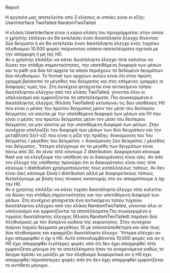 Report

Η εργασία μας αποτελείται από 3 κλάσεις οι οποίες είναι οι εξής:
UserInterface 
TwoTailed
RandomTwoTailed

H κλάση UserInterface είναι η κύρια κλάση του προγράμματος στην οποία
ο χρήστης επιλέγει αν θα εκτελέσει έναν δικατάληκτο έλεγχο δίνοντας 
δύο δείγματα ή αν θα εκτελέσει έναν δικατάληκτο έλεγχο ενός τυχαίου 
πληθυσμού 10.000 φορές παίρνοντας κάποια αποτελέσματα σχετικά με την 
απόρριψη ή μη της Η0.  
Αν ο χρήστης επιλέξει να κάνει δικατάληκτο έλεγχο τότε καλείται να δώσει
την στάθμη σημαντικότητας, την υποτιθέμενη διαφορά των μέσων και το path
για δύο txt αρχεία τα οποία περιέχουν τα δεδομένα δειγμάτων  δύο
πληθυσμών. Το format των αρχείων αυτών είναι ότι στην πρώτη γραμμή 
βρίσκεται το μέγεθος του δείγματος και στις επόμενες γραμμές οι διάφορες
τιμές του. Στη συνέχεια φτιάχνεται ένα αντικείμενο τύπου δικατάληκτου 
ελέγχου από την κλάση  TwoTailed, γίνονται όλοι οι υπολογισμοί και 
εμφανίζονται τα αποτελέσματα. Πιο συγκεκριμένα ο δικατάληκτος έλεγχος 
(Κλάση TwoTailed) εκτυπώνει τις δύο υποθέσεις Η0 που είναι ο μέσος του
πρώτου δείγματος μείον τον μέσο του δεύτερου δείγματος να ισούται με την
υποτιθέμενη διαφορά των μέσων και Η1 που είναι ο μέσος του πρώτου δείγματος
μείον τον μέσο του δεύτερου δείγματος να μην ισούται με την υποτιθέμενη 
διαφορά των μέσων. Στην συνέχεια υπολογίζει την διαφορά των μέσων των δύο 
δειγμάτων και την μεταβλητή S(x1-x2) που είναι η ρίζα της πράξης: διακύμανση
του 1ου δείγματος / μέγεθος του δείγματος  + διακύμανση 2ου δείγματος / 
μέγεθος του δείγματος. Ύστερα ελέγχουμε αν τα μεγέθη των δειγμάτων είναι 
πάνω από 30. Αν είναι τότε κάνουμε Ζ distribution. Διαφορετικά κάνουμε ftest
για να ελέγξουμε την υπόθεση αν οι διακυμάνσεις είναι ίσες .Αν από τον έλεγχο
της υπόθεσης προκύψει ότι οι διακυμάνσεις είναι ίσες τότε κάνουμε t 
distribution χρησιμοποιώντας τους κατάλληλους τύπους. Αν δεν είναι ίσες κάνουμε 
ξανά t distribution αλλά με διαφορετικους τύπους.  Καταλήγουμε με βάση τους
πίνακες κατανομής στο αν απορρίπτουμε ή όχι την Η0.   
Αν ο χρήστης επιλέξει να κάνει τυχαίο δικατάληκτο έλεγχο τότε καλείται να δώσει
την στάθμη σημαντικότητας και την  υποτιθέμενη διαφορά των μέσων. Στη συνέχεια 
φτιάχνεται ένα αντικείμενο τύπου τυχαίου  δικατάληκτου ελέγχου από την κλάση RandomTwoTailed, γίνονται όλοι οι υπολογισμοί και εμφανίζονται τα αποτελέσματα.Πιο συγκεκριμένα ο τυχαίος δικατάληκτος έλεγχος (Κλάση RandomTwoTailed) παράγει
δύο πληθυσμούς με τον δοσμένο κώδικα της εκφώνησης. Στην συνέχεια παίρνει τυχαία
δείγματα μεγέθους 10 με επανατοποθέτηση και από τους δύο πληθυσμούς  και εφαρμόζει
δικατάληκτο έλεγχο. Ύστερα ελέγχει αν έχει απορριφθεί ή όχι η Η0. Αυτό επαναλαμβάνεται 
10.000 φορές και αν η Η0 έχει απορριφθεί  λιγότερες φορές από ότι δεν έχει απορριφθεί 
τότε εμφανίζεται μήνυμα ότι  τα αποτελέσματα ήταν τα  αναμενόμενα καθώς το δείγμα 
πρέπει να μοιάζει με τον πληθυσμό διαφορετικά αν η Η0 έχει απορριφθεί  περισσότερες
φορές από ότι δεν έχει απορριφθεί εμφανίζεται το αντίθετο μήνυμα .
